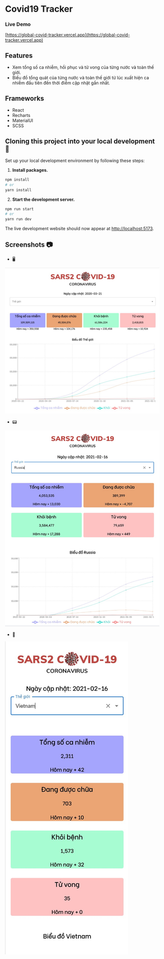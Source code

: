# Covid19 Tracker

### Live Demo
[https://global-covid-tracker.vercel.app](https://global-covid-tracker.vercel.app)

## Features
- Xem tổng số ca nhiễm, hồi phục và tử vong của từng nước và toàn thế giới.
- Biểu đồ tổng quát của từng nước và toàn thế giới từ lúc xuất hiện ca nhiễm đầu tiên đến thời điểm cập nhật gần nhất.

## Frameworks
- React
- Recharts
- MaterialUI
- SCSS

## Cloning this project into your local development 🚀
Set up your local development environment by following these steps:

1.  **Install packages.**

```bash
npm install
# or
yarn install
```

2.  **Start the development server.**

```bash
npm run start
# or
yarn run dev
```

The live development website should now appear at [http://localhost:5173](http://localhost:5173).

## Screenshots :camera:
- 🖥️
<img src="./screenshots/pc.jpg" alt="responsive" />

- 📟
<img src="./screenshots/tablet.jpg" alt="responsive" />

- 📱
<img src="./screenshots/mobile.jpg" alt="responsive" />
